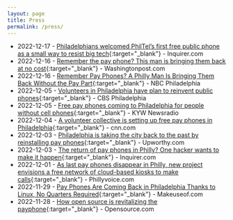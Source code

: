 ```yaml
---
layout: page
title: Press
permalink: /press/
---
```

* 2022-12-17 - [Philadelphians welcomed PhilTel’s first free public phone as a small way to resist big tech](https://www.inquirer.com/news/philadelphia/philtel-first-free-payphone-installed-philadelphia-20221217.html){:target="_blank"} - Inquirer.com
* 2022-12-16 - [Remember the pay phone? This man is bringing them back at no cost](https://www.washingtonpost.com/lifestyle/2022/12/16/philadelphia-free-pay-phones-dank/){:target="_blank"} - Washingtonpost.com
* 2022-12-16 - [Remember Pay Phones? A Philly Man Is Bringing Them Back Without the Pay Part](https://www.nbcphiladelphia.com/news/tech/pay-phone-philadelphia/3452775/){:target="_blank"} - NBC Philadelphia
* 2022-12-05 - [Volunteers in Philadelphia have plan to reinvent public phones](https://youtu.be/kg0JmheBSGk){:target="_blank"} - CBS Philadelphia
* 2022-12-05 - [Free pay phones coming to Philadelphia for people without cell phones](https://www.audacy.com/kywnewsradio/news/local/free-pay-phones-installed-philadelphia-philtel){:target="_blank"} - KYW Newsradio
* 2022-12-04 - [A volunteer collective is setting up free pay phones in Philadelphia](https://www.cnn.com/2022/12/04/us/philadelphia-pay-phones-philtel-trnd/index.html){:target="_blank"} - cnn.com
* 2022-12-03 - [Philadelphia is taking the city back to the past by reinstalling pay phones](https://www.upworthy.com/philadelphia-is-reinstalling-pay-phones){:target="_blank"} - Upworthy.com
* 2022-12-03 - [The return of pay phones in Philly? One hacker wants to make it happen](https://www.inquirer.com/business/technology/philtel-free-pay-phones-philadelphia-20221203.html){:target="_blank"} - Inquirer.com
* 2022-12-01 - [As last pay phones disappear in Philly, new project envisions a free network of cloud-based kiosks to make calls](https://www.phillyvoice.com/payphones-philly-philtel-project-free-voip-network-iffy-books/){:target="_blank"} - Phillyvoice.com
* 2022-11-29 - [Pay Phones Are Coming Back in Philadelphia Thanks to Linux, No Quarters Required](https://www.makeuseof.com/payphones-are-coming-back-in-philadelphia-thanks-to-linux/){:target="_blank"} - Makeuseof.com
* 2022-11-28 - [How open source is revitalizing the payphone](https://opensource.com/article/22/11/open-source-payphone-philtel){:target="_blank"} - Opensource.com

